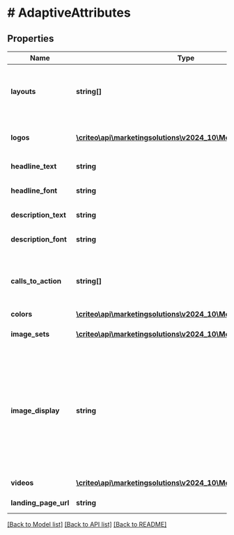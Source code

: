 # # AdaptiveAttributes

## Properties

Name | Type | Description | Notes
------------ | ------------- | ------------- | -------------
**layouts** | **string[]** | The Adaptive layouts that are enabled.  It can contain any of the following values: \&quot;Editorial\&quot;, “Montage“, \&quot;InBannerVideo\&quot;. |
**logos** | [**\criteo\api\marketingsolutions\v2024_10\Model\ImageShape[]**](ImageShape.md) | Logo images uploaded on demostatic.criteo.com when deploying and then static.criteo.net |
**headline_text** | **string** | The headline text of the banner |
**headline_font** | **string** | Font of the headline  Valid supported font like \&quot;Arial\&quot; |
**description_text** | **string** | The description text of the banner |
**description_font** | **string** | Font of the description  Valid supported font like \&quot;Arial\&quot; |
**calls_to_action** | **string[]** | A Call-to-Action (CTA) is an action-driven instruction to your audience intended to provoke an immediate  response, such as “Buy now” or “Go!”. |
**colors** | [**\criteo\api\marketingsolutions\v2024_10\Model\AdaptiveColors**](AdaptiveColors.md) |  |
**image_sets** | [**\criteo\api\marketingsolutions\v2024_10\Model\ImageSet[]**](ImageSet.md) | Multiple image sets, each image set consists of multiple images and a headline text. | [optional]
**image_display** | **string** | Value can be \&quot;ShowFullImage\&quot; or \&quot;ZoomOnImage\&quot;. Choose whether your image set should fit inside the allocated  space (\&quot;ShowFullImage\&quot;) or whether it should fill that space (\&quot;ZoomOnImage\&quot;). If you choose ZoomOnImage, there may be some  image cropping. | [optional]
**videos** | [**\criteo\api\marketingsolutions\v2024_10\Model\VideoDetail[]**](VideoDetail.md) | Multiple videos potentially in different shapes. | [optional]
**landing_page_url** | **string** | Web redirection of the landing page url |

[[Back to Model list]](../../README.md#models) [[Back to API list]](../../README.md#endpoints) [[Back to README]](../../README.md)
